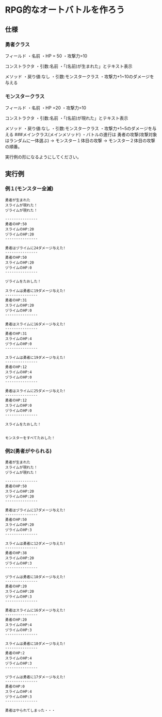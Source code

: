 # RPG的なオートバトルを作ろう
## 仕様
### 勇者クラス
フィールド
・名前
・HP = 50
・攻撃力=10

コンストラクタ
・引数:名前
・「(名前)が生まれた」とテキスト表示

メソッド
・戻り値:なし
・引数:モンスタークラス
・攻撃力+1~10のダメージを与える
### モンスタークラス
フィールド
・名前
・HP =20 
・攻撃力=10

コンストラクタ
・引数:名前
・「(名前)が現れた」とテキスト表示

メソッド
・戻り値:なし
・引数:モンスタークラス
・攻撃力+1~5のダメージを与える
###メインクラス(メインメソッド)
・バトルの進行は
勇者の攻撃(攻撃対象はランダムに一体選ぶ)
→ モンスター１体目の攻撃
→ モンスター２体目の攻撃
の順番。

実行例の形になるようにしてください。
## 実行例
### 例１(モンスター全滅)
```
勇者が生まれた
スライムが現れた！
ヅライムが現れた！

---------------
勇者のHP:50
スライムのHP:20
ヅライムのHP:20
---------------

勇者はヅライムに24ダメージ与えた!
---------------
勇者のHP:50
スライムのHP:20
ヅライムのHP:0
---------------

ヅライムをたおした！

スライムは勇者に19ダメージ与えた!
---------------
勇者のHP:31
スライムのHP:20
ヅライムのHP:0
---------------

勇者はスライムに16ダメージ与えた!
---------------
勇者のHP:31
スライムのHP:4
ヅライムのHP:0
---------------

スライムは勇者に19ダメージ与えた!
---------------
勇者のHP:12
スライムのHP:4
ヅライムのHP:0
---------------

勇者はスライムに25ダメージ与えた!
---------------
勇者のHP:12
スライムのHP:0
ヅライムのHP:0
---------------

スライムをたおした！


モンスターをすべてたおした！
```
### 例2(勇者がやられる)
```
勇者が生まれた
スライムが現れた！
ヅライムが現れた！

---------------
勇者のHP:50
スライムのHP:20
ヅライムのHP:20
---------------

勇者はヅライムに17ダメージ与えた!
---------------
勇者のHP:50
スライムのHP:20
ヅライムのHP:3
---------------

スライムは勇者に12ダメージ与えた!
---------------
勇者のHP:38
スライムのHP:20
ヅライムのHP:3
---------------

ヅライムは勇者に18ダメージ与えた!
---------------
勇者のHP:20
スライムのHP:20
ヅライムのHP:3
---------------

勇者はスライムに16ダメージ与えた!
---------------
勇者のHP:20
スライムのHP:4
ヅライムのHP:3
---------------

スライムは勇者に18ダメージ与えた!
---------------
勇者のHP:2
スライムのHP:4
ヅライムのHP:3
---------------

ヅライムは勇者に17ダメージ与えた!
---------------
勇者のHP:0
スライムのHP:4
ヅライムのHP:3
---------------

勇者はやられてしまった・・・
```
